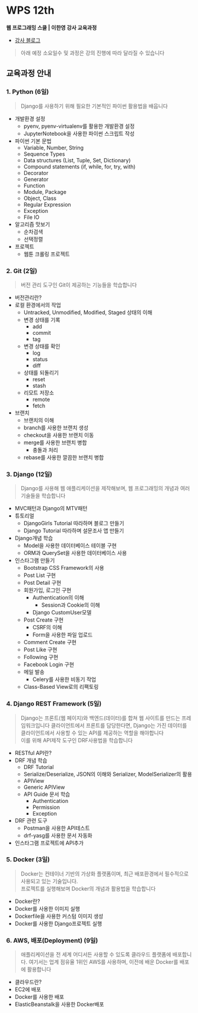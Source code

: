 # WPS 12th

**웹 프로그래밍 스쿨 | 이한영 강사 교육과정**  

- [강사 블로그](https://lhy.kr/)

>  아래 예정 소요일수 및 과정은 강의 진행에 따라 달라질 수 있습니다



## 교육과정 안내

### 1. Python (6일)

> Django를 사용하기 위해 필요한 기본적인 파이썬 활용법을 배웁니다

- 개발환경 설정
  - pyenv, pyenv-virtualenv를 활용한 개발환경 설정
  - JupyterNotebook을 사용한 파이썬 스크립트 작성
- 파이썬 기본 문법
  - Variable, Number, String
  - Sequence Types
  - Data structures (List, Tuple, Set, Dictionary)
  - Compound statements (if, while, for, try, with)
  - Decorator
  - Generator
  - Function
  - Module, Package
  - Object, Class
  - Regular Expression
  - Exception
  - File IO
- 알고리즘 맛보기
  - 순차검색
  - 선택정렬
- 프로젝트
  - 웹툰 크롤링 프로젝트

### 2. Git (2일)

> 버전 관리 도구인 Git이 제공하는 기능들을 학습합니다

- 버전관리란?
- 로컬 환경에서의 작업
  - Untracked, Unmodified, Modified, Staged 상태의 이해
  - 변경 상태를 기록
    - add
    - commit
    - tag
  - 변경 상태를 확인
    - log
    - status
    - diff
  - 상태를 되돌리기
    - reset
    - stash
  - 리모트 저장소
    - remote
    - fetch
- 브랜치
  - 브랜치의 이해
  - branch를 사용한 브랜치 생성
  - checkout을 사용한 브랜치 이동
  - merge를 사용한 브랜치 병합
    - 충돌과 처리
  - rebase를 사용한 깔끔한 브랜치 병합

### 3. Django (12일)

> Django를 사용해 웹 애플리케이션을 제작해보며, 웹 프로그래밍의 개념과 여러 기술들을 학습합니다

- MVC패턴과 Django의 MTV패턴
- 튜토리얼
  - DjangoGirls Tutorial 따라하며 블로그 만들기
  - Django Tutorial 따라하며 설문조사 앱 만들기
- Django개념 학습
  - Model을 사용한 데이터베이스 테이블 구현
  - ORM과 QuerySet을 사용한 데이터베이스 사용
- 인스타그램 만들기
  - Bootstrap CSS Framework의 사용
  - Post List 구현
  - Post Detail 구현
  - 회원가입, 로그인 구현
    - Authentication의 이해
      - Session과 Cookie의 이해
    - Django CustomUser모델
  - Post Create 구현
    - CSRF의 이해
    - Form을 사용한 파일 업로드
  - Comment Create 구현
  - Post Like 구현
  - Following 구현
  - Facebook Login 구현
  - 메일 발송
    - Celery를 사용한 비동기 작업
  - Class-Based View로의 리팩토링

### 4. Django REST Framework (5일)

> Django는 프론트(웹 페이지)와 백엔드(데이터)를 합쳐 웹 사이트를 만드는 프레임워크입니다
> 클라이언트에서 프론트를 담당한다면, Django는 가진 데이터를 클라이언트에서 사용할 수 있는 API를 제공하는 역할을 해야합니다  
> 이를 위해 API제작 도구인 DRF사용법을 학습합니다

- RESTful API란?
- DRF 개념 학습
  - DRF Tutorial
  - Serialize/Deserialize, JSON의 이해와 Serializer, ModelSerializer의 활용
  - APIView
  - Generic APIView
  - API Guide 문서 학습
    - Authentication
    - Permission
    - Exception
- DRF 관련 도구
  - Postman을 사용한 API테스트
  - drf-yasg를 사용한 문서 자동화
- 인스타그램 프로젝트에 API추가

### 5. Docker (3일)

> Docker는 컨테이너 기반의 가상화 플랫폼이며, 최근 배포환경에서 필수적으로 사용되고 있는 기술입니다.  
> 프로젝트를 실행해보며 Docker의 개념과 활용법을 학습합니다

- Docker란?
- Docker를 사용한 이미지 실행
- Dockerfile을 사용한 커스텀 이미지 생성
- Docker를 사용한 Django프로젝트 실행

### 6. AWS, 배포(Deployment) (9일)

> 애플리케이션을 전 세계 어디서든 사용할 수 있도록 클라우드 플랫폼에 배포합니다. 여기서는 업계 점유율 1위인 AWS를 사용하며, 이전에 배운 Docker를 배포에 활용합니다

- 클라우드란?
- EC2에 배포
- Docker를 사용한 배포
- ElasticBeanstalk을 사용한 Docker배포

